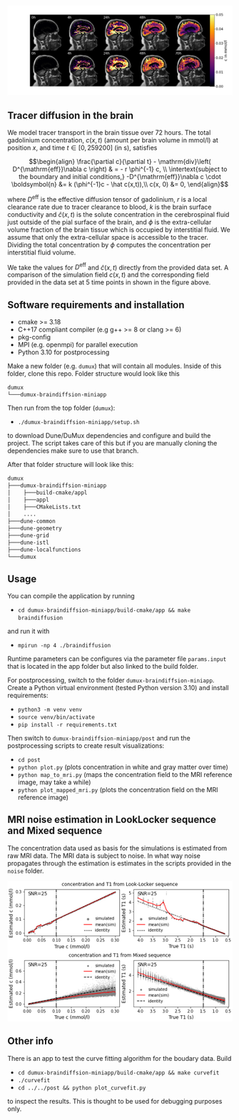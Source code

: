 ![Simulation](./doc/img/mapped_mri_small.png)

Tracer diffusion in the brain
-------------------------------

We model tracer transport in the brain tissue over 72 hours. The total gadolinium concentration, $c(x, t)$ (amount per brain volume in mmol/l) at position $x$, and time $t \in [0, 259200]$ (in s), satisfies

```math
\begin{align}
    \frac{\partial c}{\partial t} - \mathrm{div}\left( D^{\mathrm{eff}}\nabla c \right)  & = - r \phi^{-1} c, \\
\intertext{subject to the boundary and initial conditions,}
    -D^{\mathrm{eff}}\nabla c \cdot \boldsymbol{n} &= k (\phi^{-1}c - \hat c(x,t)),\\
    c(x, 0) &= 0,
\end{align}
```

where $D^\mathrm{eff}$ is the effective diffusion tensor of gadolinium, $r$ is a local clearance rate due to tracer clearance to blood, $k$ is the brain surface conductivity and $\hat c (x,t)$ is the solute concentration in the cerebrospinal fluid just outside of the pial surface of the brain, and $\phi$ is the extra-cellular volume fraction of the brain tissue which is occupied by interstitial fluid. We assume that only the extra-cellular space is accessible to the tracer. Dividing the total concentration by $\phi$ computes the concentration per interstitial fluid volume.

We take the values for $D^\mathrm{eff}$ and $\hat{c}(x,t)$ directly from the provided data set.
A comparison of the simulation field $c(x,t)$ and the corresponding field provided in the data set at 5 time points in shown in the figure above.

Software requirements and installation
----------------------------------------

* cmake >= 3.18
* C++17 compliant compiler (e.g g++ >= 8 or clang >= 6)
* pkg-config
* MPI (e.g. openmpi) for parallel execution
* Python 3.10 for postprocessing

Make a new folder (e.g. `dumux`) that will contain all modules.
Inside of this folder, clone this repo.
Folder structure would look like this

```
dumux
└───dumux-braindiffsion-miniapp
```

Then run from the top folder (`dumux`):

* `./dumux-braindiffsion-miniapp/setup.sh`

to download Dune/DuMux dependencies and configure and build the project.
The script takes care of this but if you are manually cloning the dependencies
make sure to use that branch.

After that folder structure will look like this:

```
dumux
├───dumux-braindiffsion-miniapp
│    ├───build-cmake/appl
│    ├───appl
│    ├───CMakeLists.txt
│    ....
├───dune-common
├───dune-geometry
├───dune-grid
├───dune-istl
├───dune-localfunctions
└───dumux
```

Usage
----------

You can compile the application by running

* `cd dumux-braindiffsion-miniapp/build-cmake/app && make braindiffusion`

and run it with

* `mpirun -np 4 ./braindiffusion`

Runtime parameters can be configures via the parameter file `params.input`
that is located in the app folder but also linked to the build folder.

For postprocessing, switch to the folder `dumux-braindiffsion-miniapp`.
Create a Python virtual environment (tested Python version 3.10) and install requirements:

* `python3 -m venv venv`
* `source venv/bin/activate`
* `pip install -r requirements.txt`

Then switch to `dumux-braindiffsion-miniapp/post` and run the postprocessing
scripts to create result visualizations:

* `cd post`
* `python plot.py` (plots concentration in white and gray matter over time)
* `python map_to_mri.py` (maps the concentration field to the MRI reference image, may take a while)
* `python plot_mapped_mri.py` (plots the concentration field on the MRI reference image)


MRI noise estimation in LookLocker sequence and Mixed sequence
----------------------------------------------------------------

The concentration data used as basis for the simulations is estimated from raw MRI data.
The MRI data is subject to noise. In what way noise propagates through the estimation
is estimates in the scripts provided in the `noise` folder.

![MRI noise estimation](./doc/img/mri_noise_ll_mixed_small.png)


Other info
----------

There is an app to test the curve fitting algorithm for the boudary data. Build

* `cd dumux-braindiffsion-miniapp/build-cmake/app && make curvefit`
* `./curvefit`
* `cd ../../post && python plot_curvefit.py`

to inspect the results. This is thought to be used for debugging purposes only.
